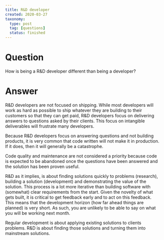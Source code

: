 ```yaml
---
title: R&D developer
created: 2020-03-27
taxonomy:
  type: post
  tag: [questions]
  status: finished
---
```


# Question
How is being a R&D developer different than being a developer?

# Answer
R&D developers are not focused on shipping. While most developers will work as hard as possible to ship whatever they are building to their customers so that they can get paid, R&D developers focus on delivering answers to questions asked by their clients. This focus on intangible deliverables will frustrate many developers.

Because R&D developers focus on answering questions and not building products, it is very common that code written will not make it in production. If it does, then it will generally be a catastrophe.

Code quality and maintenance are not considered a priority because code is expected to be abandoned once the questions have been answered and the solution has been proven useful.

R&D as it implies, is about finding solutions quickly to problems (research), building a solution (development) and demonstrating the value of the solution. This process is a lot more iterative than building software with (somewhat) clear requirements from the start. Given the novelty of what gets built, it is critical to get feedback early and to act on this feedback. This means that the development horizon (how far ahead things are planned) is very short. As such, you are unlikely to be able to say on what you will be working next month.

Regular development is about applying existing solutions to clients problems. R&D is about finding those solutions and turning them into mainstream solutions.
